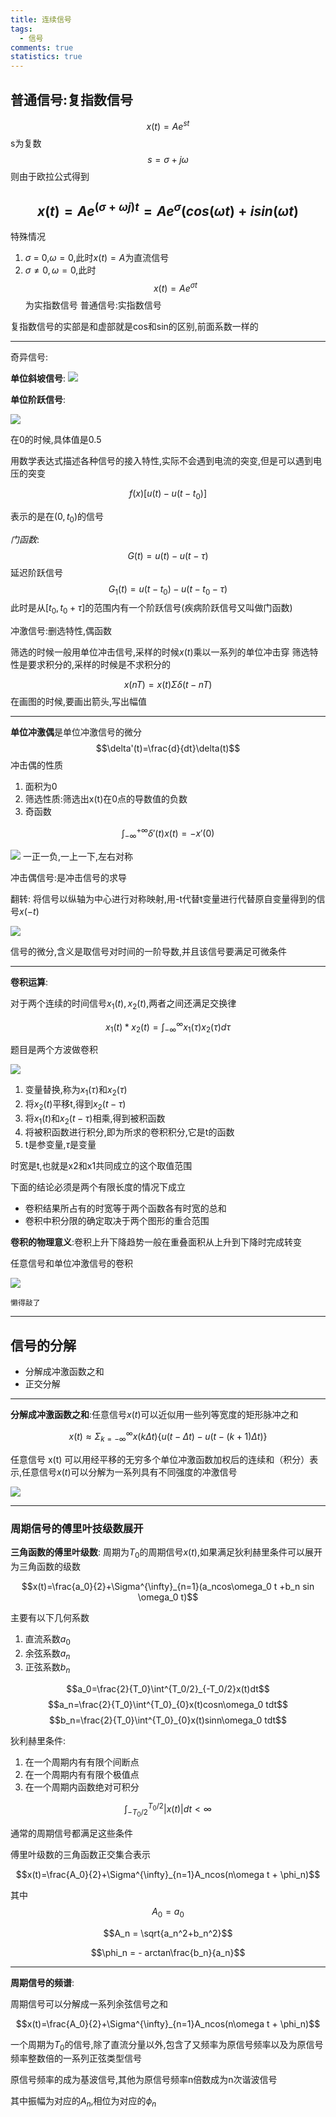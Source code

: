 ```yaml
---
title: 连续信号
tags:
  - 信号
comments: true
statistics: true
---
```


## 普通信号:复指数信号

$$x(t)=Ae^{st}$$
s为复数$$s=\sigma+j\omega$$
则由于欧拉公式得到

$$x(t)=Ae^{(\sigma+\omega j )t}=Ae^{\sigma}(cos(\omega t)+isin(\omega t)$$
---
特殊情况

1. $\sigma$ = 0,$\omega = 0$,此时$x(t) =A$为直流信号
2. $\sigma \neq 0,\omega =0$,此时$$x(t)=Ae^{\sigma t}$$为实指数信号
普通信号:实指数信号

复指数信号的实部是和虚部就是cos和sin的区别,前面系数一样的

---

奇异信号:

**单位斜坡信号**:
![](attachments/Pasted%20image%2020250226104235.png)

**单位阶跃信号**:

![](attachments/Pasted%20image%2020250226104301.png)

在0的时候,具体值是0.5

用数学表达式描述各种信号的接入特性,实际不会遇到电流的突变,但是可以遇到电压的突变

$$f(x)[u(t)-u(t-t_0)]$$

表示的是在$(0,t_0)$的信号

*门函数*:$$G(t)=u(t)-u(t-\tau)$$
延迟阶跃信号$$G_1(t)=u(t-t_0)-u(t-t_0-\tau)$$
此时是从$[t_0,t_0+\tau]$的范围内有一个阶跃信号(疾病阶跃信号又叫做门函数)

冲激信号:删选特性,偶函数

筛选的时候一般用单位冲击信号,采样的时候$x(t)$乘以一系列的单位冲击穿
筛选特性是要求积分的,采样的时候是不求积分的

$$x(nT)=x(t)\Sigma \delta(t-nT)$$
在画图的时候,要画出箭头,写出幅值

---

**单位冲激偶**是单位冲激信号的微分$$\delta'(t)=\frac{d}{dt}\delta(t)$$
冲击偶的性质

1. 面积为0
2. 筛选性质:筛选出x(t)在0点的导数值的负数
3. 奇函数

$$\int^{+\infty}_{-\infty}\delta'(t)x(t)=-x'(0)$$

![](attachments/Pasted%20image%2020250226111442.png)
一正一负,一上一下,左右对称

冲击偶信号:是冲击信号的求导

翻转:
将信号以纵轴为中心进行对称映射,用-t代替t变量进行代替原自变量得到的信号$x(-t)$

![](attachments/Pasted%20image%2020250226103155.png)

信号的微分,含义是取信号对时间的一阶导数,并且该信号要满足可微条件

---
**卷积运算**:

对于两个连续的时间信号$x_1(t),x_2(t)$,两者之间还满足交换律

$$x_1(t)*x_2(t)=\int^{\infty}_{-\infty}x_1(\tau)x_2(\tau)d\tau$$

题目是两个方波做卷积

![](attachments/Pasted%20image%2020250226114753.png)

1. 变量替换,称为$x_1(\tau)$和$x_2(\tau)$
2. 将$x_2(t)$平移t,得到$x_2(t-\tau)$
3. 将$x_1(t)$和$x_2(t-\tau)$相乘,得到被积函数
4. 将被积函数进行积分,即为所求的卷积积分,它是t的函数
5. t是参变量,$\tau$是变量

时宽是t,也就是x2和x1共同成立的这个取值范围

下面的结论必须是两个有限长度的情况下成立

- 卷积结果所占有的时宽等于两个函数各有时宽的总和
- 卷积中积分限的确定取决于两个图形的重合范围

**卷积的物理意义**:卷积上升下降趋势一般在重叠面积从上升到下降时完成转变

任意信号和单位冲激信号的卷积

![](attachments/Pasted%20image%2020250226120906.png)

	懒得敲了

---

## 信号的分解

- 分解成冲激函数之和
- 正交分解

---

**分解成冲激函数之和**:任意信号$x(t)$可以近似用一些列等宽度的矩形脉冲之和

$$x(t)\approx\Sigma^{\infty}_{k=-\infty}x(k\Delta t)\{u(t-\Delta t)-u(t-(k+1)\Delta t)\}$$

任意信号 x(t) 可以用经平移的无穷多个单位冲激函数加权后的连续和（积分）表示,任意信号$x(t)$可以分解为一系列具有不同强度的冲激信号

![](attachments/Pasted%20image%2020250226121426.png)

---

### 周期信号的傅里叶技级数展开

**三角函数的傅里叶级数**: 周期为$T_0$的周期信号$x(t)$,如果满足狄利赫里条件可以展开为三角函数的级数

$$x(t)=\frac{a_0}{2}+\Sigma^{\infty}_{n=1}(a_ncos\omega_0 t +b_n sin \omega_0 t)$$

主要有以下几何系数

1. 直流系数$a_0$
2. 余弦系数$a_n$
3. 正弦系数$b_n$

$$a_0=\frac{2}{T_0}\int^{T_0/2}_{-T_0/2}x(t)dt$$
$$a_n=\frac{2}{T_0}\int^{T_0}_{0}x(t)cosn\omega_0 tdt$$
$$b_n=\frac{2}{T_0}\int^{T_0}_{0}x(t)sinn\omega_0 tdt$$

狄利赫里条件:

1. 在一个周期内有有限个间断点
2. 在一个周期内有有限个极值点
3. 在一个周期内函数绝对可积分

$$\int^{T_0/2}_{-T_0/2}|x(t)|dt<\infty$$

通常的周期信号都满足这些条件

傅里叶级数的三角函数正交集合表示

$$x(t)=\frac{A_0}{2}+\Sigma^{\infty}_{n=1}A_ncos(n\omega t + \phi_n)$$

其中$$A_0=a_0$$

$$A_n = \sqrt{a_n^2+b_n^2}$$

$$\phi_n = - arctan\frac{b_n}{a_n}$$

---
**周期信号的频谱**:

周期信号可以分解成一系列余弦信号之和

$$x(t)=\frac{A_0}{2}+\Sigma^{\infty}_{n=1}A_ncos(n\omega t + \phi_n)$$

一个周期为$T_0$的信号,除了直流分量以外,包含了又频率为原信号频率以及为原信号频率整数倍的一系列正弦类型信号

原信号频率的成为基波信号,其他为原信号频率n倍数成为n次谐波信号

其中振幅为对应的$A_n$,相位为对应的$\phi_n$

